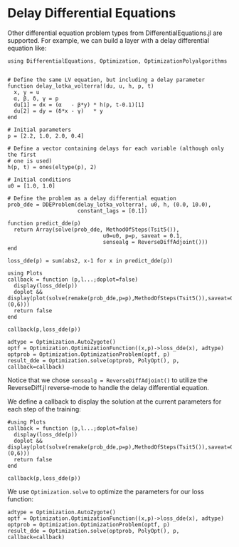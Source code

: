 # Delay Differential Equations

Other differential equation problem types from DifferentialEquations.jl are
supported. For example, we can build a layer with a delay differential equation
like:

```@example dde
using DifferentialEquations, Optimization, OptimizationPolyalgorithms


# Define the same LV equation, but including a delay parameter
function delay_lotka_volterra!(du, u, h, p, t)
  x, y = u
  α, β, δ, γ = p
  du[1] = dx = (α   - β*y) * h(p, t-0.1)[1]
  du[2] = dy = (δ*x - γ)   * y
end

# Initial parameters
p = [2.2, 1.0, 2.0, 0.4]

# Define a vector containing delays for each variable (although only the first
# one is used)
h(p, t) = ones(eltype(p), 2)

# Initial conditions
u0 = [1.0, 1.0]

# Define the problem as a delay differential equation
prob_dde = DDEProblem(delay_lotka_volterra!, u0, h, (0.0, 10.0),
                      constant_lags = [0.1])

function predict_dde(p)
  return Array(solve(prob_dde, MethodOfSteps(Tsit5()),
                              u0=u0, p=p, saveat = 0.1,
                              sensealg = ReverseDiffAdjoint()))
end

loss_dde(p) = sum(abs2, x-1 for x in predict_dde(p))

using Plots
callback = function (p,l...;doplot=false)
  display(loss_dde(p))
  doplot && display(plot(solve(remake(prob_dde,p=p),MethodOfSteps(Tsit5()),saveat=0.1),ylim=(0,6)))
  return false
end

callback(p,loss_dde(p))

adtype = Optimization.AutoZygote()
optf = Optimization.OptimizationFunction((x,p)->loss_dde(x), adtype)
optprob = Optimization.OptimizationProblem(optf, p)
result_dde = Optimization.solve(optprob, PolyOpt(), p, callback=callback)
```

Notice that we chose `sensealg = ReverseDiffAdjoint()` to utilize the ReverseDiff.jl
reverse-mode to handle the delay differential equation.

We define a callback to display the solution at the current parameters for each step of the training:

```@example dde
#using Plots
callback = function (p,l...;doplot=false)
  display(loss_dde(p))
  doplot && display(plot(solve(remake(prob_dde,p=p),MethodOfSteps(Tsit5()),saveat=0.1),ylim=(0,6)))
  return false
end

callback(p,loss_dde(p))
```

We use `Optimization.solve` to optimize the parameters for our loss function:

```@example dde
adtype = Optimization.AutoZygote()
optf = Optimization.OptimizationFunction((x,p)->loss_dde(x), adtype)
optprob = Optimization.OptimizationProblem(optf, p)
result_dde = Optimization.solve(optprob, PolyOpt(), p, callback=callback)
```
